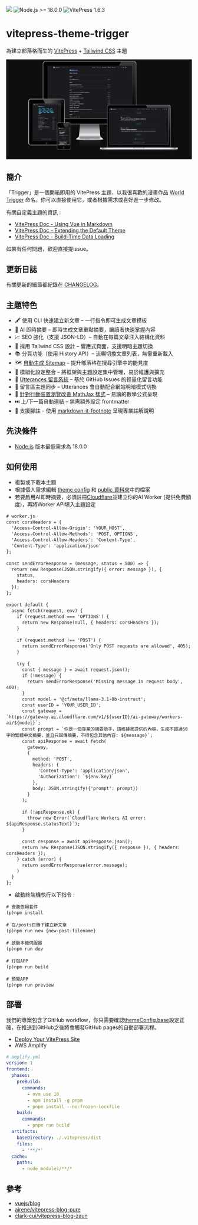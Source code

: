 ![](https://img.shields.io/github/license/laplacetw/vitepress-theme-trigger)
![Node.js >= 18.0.0](https://img.shields.io/badge/Node.js-%3E%3D18.0.0-green)
![VitePress 1.6.3](https://img.shields.io/badge/VitePress-1.6.3-green)

# vitepress-theme-trigger
為建立部落格而生的 [VitePress](https://vitepress.dev) + [Tailwind CSS](https://tailwindcss.com) 主題

![](/public/preview.png)
## 簡介
「Trigger」是一個開箱即用的 VitePress 主題，以我很喜歡的漫畫作品 [World Trigger](https://en.wikipedia.org/wiki/World_Trigger) 命名。你可以直接使用它，或者根據需求或喜好進一步修改。

有關自定義主題的資訊 :
- [VitePress Doc - Using Vue in Markdown](https://vitepress.dev/guide/using-vue)
- [VitePress Doc - Extending the Default Theme](https://vitepress.dev/guide/extending-default-theme)
- [VitePress Doc - Build-Time Data Loading](https://vitepress.dev/guide/data-loading)

如果有任何問題，歡迎直接提issue。

## 更新日誌
有關更新的細節都紀錄在 [CHANGELOG](./CHANGELOG.md)。

## 主題特色
- 🖋️ 使用 CLI 快速建立新文章 – 一行指令即可生成文章模板  
- 🤖 AI 即時摘要 – 即時生成文章重點摘要，讓讀者快速掌握內容
- 📈 SEO 強化（支援 JSON-LD）– 自動在每篇文章注入結構化資料  
- 🎨 採用 Tailwind CSS 設計 – 響應式頁面，支援明暗主題切換 
- 📚 分頁功能（使用 History API）– 流暢切換文章列表，無需重新載入  
- 🗺️ [自動生成 Sitemap](https://vitepress.dev/guide/sitemap-generation#sitemap-generation) – 提升部落格在搜尋引擎中的能見度
- 🧩 模組化設定整合 – 將框架與主題設定集中管理，易於維護與擴充
- 💬 [Utterances 留言系統](https://utteranc.es) – 基於 GitHub Issues 的輕量化留言功能
- 🔄 留言區主題同步 – Utterances 會自動配合網站明暗模式切換
- 📐 [針對行動裝置瀏覽改善 MathJax 樣式]((https://github.com/vuejs/vitepress/issues/3914#issuecomment-2138527325)) – 易讀的數學公式呈現
- ⏭️ 上/下一篇自動連結 – 無需額外設定 frontmatter
- 🦶 支援腳註 – 使用 [markdown-it-footnote](https://github.com/markdown-it/markdown-it-footnote) 呈現專業註解說明  

## 先決條件
- [Node.js](https://nodejs.org) 版本最低需求為 18.0.0

## 如何使用
- 複製或下載本主題
- 根據個人需求編輯 [theme config](/.vitepress/theme/config.ts) 和 [public 資料夾](/public/)中的檔案
- 若要啟用AI即時摘要，必須註冊[Cloudflare](https://www.cloudflare.com)並建立你的AI Worker (提供免費額度)，再將Worker API填入主題設定
```
# worker.js
const corsHeaders = {
  'Access-Control-Allow-Origin': 'YOUR_HOST',
  'Access-Control-Allow-Methods': 'POST, OPTIONS',
  'Access-Control-Allow-Headers': 'Content-Type',
  'Content-Type': 'application/json'
};

const sendErrorResponse = (message, status = 500) => {
  return new Response(JSON.stringify({ error: message }), {
    status,
    headers: corsHeaders
  });
};

export default {
  async fetch(request, env) {
    if (request.method === 'OPTIONS') {
      return new Response(null, { headers: corsHeaders });
    }

    if (request.method !== 'POST') {
      return sendErrorResponse('Only POST requests are allowed', 405);
    }

    try {
      const { message } = await request.json();
      if (!message) {
        return sendErrorResponse('Missing message in request body', 400);
      }
      const model = '@cf/meta/llama-3.1-8b-instruct';
      const userID = 'YOUR_USER_ID';
      const gateway = `https://gateway.ai.cloudflare.com/v1/${userID}/ai-gateway/workers-ai/${model}`;
      const prompt = `你是一個專業的摘要助手，請根據我提供的內容，生成不超過60字的繁體中文摘要，並且只回傳摘要，不得包含其他內容: ${message}`;
      const apiResponse = await fetch(
        gateway,
        {
          method: 'POST',
          headers: {
            'Content-Type': 'application/json',
            'Authorization': `${env.key}`
          },
          body: JSON.stringify({'prompt': prompt})
        }
      );

      if (!apiResponse.ok) {
        throw new Error(`Cloudflare Workers AI error: ${apiResponse.statusText}`);
      }

      const response = await apiResponse.json();
      return new Response(JSON.stringify({ response }), { headers: corsHeaders });
    } catch (error) {
      return sendErrorResponse(error.message);
    }
  }
};
```
- 啟動終端機執行以下指令 :
```shell
# 安裝依賴套件
(p)npm install

# 在/posts目錄下建立新文章
(p)npm run new {new-post-filename}

# 啟動本機伺服器
(p)npm run dev

# 打包APP
(p)npm run build

# 預覽APP
(p)npm run preview
```

## 部署
我們的專案包含了GitHub workflow，你只需要確認[themeConfig.base](https://github.com/laplacetw/vitepress-theme-trigger/blob/main/.vitepress/theme/config.ts)設定正確，在推送到GitHub之後將會觸發GitHub pages的自動部署流程。

- [Deploy Your VitePress Site](https://vitepress.dev/guide/deploy)
- AWS Amplify
```yml
# amplify.yml
version: 1
frontend:
  phases:
    preBuild:
      commands:
        - nvm use 18
        - npm install -g pnpm
        - pnpm install --no-frozen-lockfile
    build:
      commands:
        - pnpm run build
  artifacts:
    baseDirectory: ./.vitepress/dist
    files:
      - '**/*'
  cache:
    paths:
      - node_modules/**/*
```

## 參考
- [vuejs/blog](https://github.com/vuejs/blog)
- [airene/vitepress-blog-pure](https://github.com/airene/vitepress-blog-pure)
- [clark-cui/vitepress-blog-zaun](https://github.com/clark-cui/vitepress-blog-zaun)

